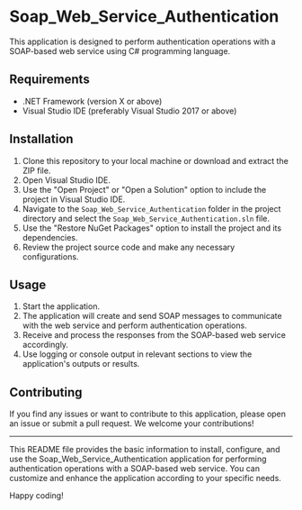# Soap_Web_Service_Authentication

This application is designed to perform authentication operations with a SOAP-based web service using C# programming language.

## Requirements

- .NET Framework (version X or above)
- Visual Studio IDE (preferably Visual Studio 2017 or above)

## Installation

1. Clone this repository to your local machine or download and extract the ZIP file.
2. Open Visual Studio IDE.
3. Use the "Open Project" or "Open a Solution" option to include the project in Visual Studio IDE.
4. Navigate to the `Soap_Web_Service_Authentication` folder in the project directory and select the `Soap_Web_Service_Authentication.sln` file.
5. Use the "Restore NuGet Packages" option to install the project and its dependencies.
6. Review the project source code and make any necessary configurations.

## Usage

1. Start the application.
2. The application will create and send SOAP messages to communicate with the web service and perform authentication operations.
3. Receive and process the responses from the SOAP-based web service accordingly.
4. Use logging or console output in relevant sections to view the application's outputs or results.

## Contributing

If you find any issues or want to contribute to this application, please open an issue or submit a pull request. We welcome your contributions!

---

This README file provides the basic information to install, configure, and use the Soap_Web_Service_Authentication application for performing authentication operations with a SOAP-based web service. You can customize and enhance the application according to your specific needs.

Happy coding!
